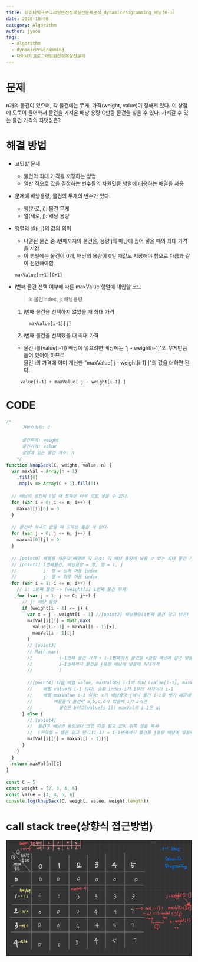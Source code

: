 ```yaml
---
title: 다이나믹프로그래밍완전정복실전문제분석_dynamicProgramming_배낭(0-1)
date: 2020-10-08
category: Algorithm
author: jyoon
tags:
  - Algorithm
  - dynamicProgramming
  - 다이내믹프로그래밍완전정복실전문제
---
```


# 문제

n개의 물건이 있으며, 각 물건에는 무게, 가격(weight, value)이 정해져 있다.
이 상점에 도둑이 들어와서 물건을 가져온 배낭 용량 C만큼 물건을 넣을 수 있다.
가져갈 수 있는 물건 가격의 최댓값은?

# 해결 방법

- 고민할 문제

    - 물건의 최대 가격을 저장하는 방법
    - 일반 적으로 값을 결정하는 변수들의 차원민큼 행렬에 대응하는 배열을 사용

- 문제에 배낭용량, 물건의 두개의 변수가 있다.

    - 행(가로, i): 물건 무게
    - 열(세로, j): 배낭 용량

- 행렬의 셀(i, j)의 값의 의미

    - 나열된 물건 중 i번째까지의 물건을, 용량 j의 매낭에 집어 넣을 때의 최대 가격을 저장
    - 이 행렬에는 물건이 0개, 배낭의 용량이 0일 때값도 저장해야 함으로 다름과 같이 선언해야함

    ```
    maxValue[n+1][C+1]
    ```

- i번째 물건 선택 여부에 따른 maxValue 행렬에 대입할 코드

  > i: 물건index, j: 배낭용량

  1. i번째 물건을 선택하지 않았을 때 최대 가격

     ```
       maxValue[i-1][j]
     ```

  2. i번째 물건을 선택했을 때 최대 가격

    - 물건 i를(value[i-1]) 배낭에 넣으려면 배낭에는 "j - weight[i-1]"의 무게만큼 들어 있어야 하므로  
    물건 i의 가격에 이미 계산한 "maxValue[ j - weight[i-1] ]"의 값을 더하면 된다.

    ```
      value[i-1] + maxValue[ j - weight[i-1] ]
    ```

# CODE

```js
/*
      가방수하량: C

      물건무게: weight
      물건가격: value
      상점에 있는 물건 개수: n
    */
function knapSack(C, weight, value, n) {
  var maxVal = Array(n + 1)
    .fill(0)
    .map(v => Array(C + 1).fill(0))

  // 배낭의 공간이 0일 때 도둑은 아무 것도 넣을 수 없다.
  for (var i = 0; i <= n; i++) {
    maxVal[i][0] = 0
  }

  // 물건이 하나도 없을 때 도둑은 훌칠 게 없다.
  for (var j = 0; j <= n; j++) {
    maxVal[0][j] = 0
  }

  // [point0] 배열을 채운다(배열의 각 요소: 각 배낭 용량에 넣을 수 있는 최대 물건 가격)
  // [point1] i번째물건, 배낭용량 = 행, 열 = i, j
  //          i: 행 = 상하 이동 index
  //          j: 열 = 좌우 이동 index
  for (var i = 1; i <= n; i++) {
    // i: i번째 물건 -> (weight[i] i번째 물건 무게)
    for (var j = 1; j <= C; j++) {
      // j: 배낭 용량
      if (weight[i - 1] <= j) {
        var x = j - weight[i - 1] //[point2] 배낭용량(i번째 물건 담고 남은) = 배낭용량 - 물건 무게
        maxVal[i][j] = Math.max(
          value[i - 1] + maxVal[i - 1][x],
          maxVal[i - 1][j]
        )
        // [point3]
        // Math.max(
        //          i-1번째 물건 가격 + i-1번째까지 물건을 x용량 배낭에 집어 넣을때의 최대 가격,
        //          i-1번째까지 물건을 j용량 배낭에 넣을때 최대가격
        //          )

        //[point4] 다음 배열 value, maxVal에서 i-1의 의미 (value[i-1], maxVal[i-1][x])
        //    배열 value의 i-1 의미: 순환 index i가 1부터 시작이라 i-1
        //    배열 maxValue i-1 의미: x가 배낭용량 j에서 물건 i-1을 뺏기 때문에 이전 물건의미
        //        예를들어 물건이 a,b,c,d가 있을때 i가 2이면
        //          물건은 b이고(value[i-1]) maxVal의 i-1은 a!
      } else {
        // [point4]
        //  물건이 배낭의 용량보다 크면 따질 필요 없이 위쪽 셀을 복사
        //  (위쪽셀 = 열은 같고 행-1(i-1) = i-1번째까지 물건을 j용량 배낭에 넣을때 최대가격(배낭용량은 같음)
        maxVal[i][j] = maxVal[i - 1][j]
      }
    }
  }
  return maxVal[n][C]
}

const C = 5
const weight = [2, 3, 4, 5]
const value = [3, 4, 5, 6]
console.log(knapSack(C, weight, value, weight.length))
```

# call stack tree(상향식 접근방법)

![](./img/09_0-1배낭_dynamicProgramming.jpg)
